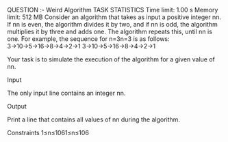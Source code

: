 QUESTION :-
Weird Algorithm
TASK STATISTICS
Time limit: 1.00 s Memory limit: 512 MB
Consider an algorithm that takes as input a positive integer nn. If nn is even, the algorithm divides it by two, and if nn is odd, the algorithm multiplies it by three and adds one. The algorithm repeats this, until nn is one. For example, the sequence for n=3n=3 is as follows:
3→10→5→16→8→4→2→1
3→10→5→16→8→4→2→1

Your task is to simulate the execution of the algorithm for a given value of nn.

Input

The only input line contains an integer nn.

Output

Print a line that contains all values of nn during the algorithm.

Constraints
1≤n≤1061≤n≤106